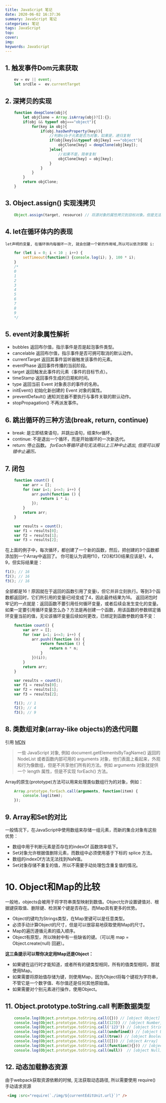 ```yaml
---
title: JavaScript 笔记
date: 2020-06-02 16:37:36
summary: JavaScript 笔记
categories: 笔记
tags: JavaScript
top: 
cover: 
img:
keywords: JavaScript
---
```


## 1. 触发事件Dom元素获取
``` javascript
    ev = ev || event;
    let srcEle =  ev.currentTarget
```

## 2. 深拷贝的实现
``` javascript
    function deepClone(obj){
        let objClone = Array.isArray(obj)?[]:{};
        if(obj && typeof obj==="object"){
            for(key in obj){
                if(obj.hasOwnProperty(key)){
                    //判断ojb子元素是否为对象，如果是，递归复制
                    if(obj[key]&&typeof obj[key] ==="object"){
                        objClone[key] = deepClone(obj[key]);
                    }else{
                        //如果不是，简单复制
                        objClone[key] = obj[key];
                    }
                }
            }
        }
        return objClone;
    }   
```
## 3. Object.assign() 实现浅拷贝
``` javascript
	Object.assign(target, resource) // 将源对象的属性拷贝到目标对象。但是无法对源对象的引用指针进行深拷贝。
```
## 4. let在循环体内的表现
	let声明的变量, 在循环体内每循环一次, 就会创建一个新的作用域,所以可以依次获取 i:
``` javascript
    for (let i = 0; i < 10 ; i++) {
    	setTimeout(function() {console.log(i); }, 100 * i);
    }
    /*
    0
    1
    2
    3
    4
    5
    6
    7
    8
    9
    */
```

## 5. event对象属性解析
	
   * bubbles	返回布尔值，指示事件是否是起泡事件类型。
   * cancelable	返回布尔值，指示事件是否可拥可取消的默认动作。
   * currentTarget	返回其事件监听器触发该事件的元素。
   * eventPhase	返回事件传播的当前阶段。
   * target	返回触发此事件的元素（事件的目标节点）。
   * timeStamp	返回事件生成的日期和时间。
   * type	返回当前 Event 对象表示的事件的名称。
   * initEvent()	初始化新创建的 Event 对象的属性。
   * preventDefault()	通知浏览器不要执行与事件关联的默认动作。
   * stopPropagation()	不再派发事件。

##  6. 跳出循环的三种方法(break, return, continue)

* break: 是立即结束语句，并跳出语句，结束for循环。
* continue: 不是退出一个循环，而是开始循环的一次新迭代。
* return: 停止函数。
  *forEach等循环语句无法用以上三种中止退出, 但是可以报错中止遍历。*

## 7. 闭包
``` javascript
    function count() {
        var arr = [];
        for (var i=1; i<=3; i++) {
            arr.push(function () {
                return i * i;
            });
        }
        return arr;
    }

    var results = count();
    var f1 = results[0];
    var f2 = results[1];
    var f3 = results[2];
```

在上面的例子中，每次循环，都创建了一个新的函数，然后，把创建的3个函数都添加到一个Array中返回了。
你可能认为调用f1()，f2()和f3()结果应该是1，4，9，但实际结果是：

``` javascript
f1(); // 16
f2(); // 16
f3(); // 16
```

全部都是16！原因就在于返回的函数引用了变量i，但它并非立刻执行。等到3个函数都返回时，它们所引用的变量i已经变成了4，因此最终结果为16。
返回闭包时牢记的一点就是：返回函数不要引用任何循环变量，或者后续会发生变化的变量。
如果一定要引用循环变量怎么办？方法是再创建一个函数，用该函数的参数绑定循环变量当前的值，无论该循环变量后续如何更改，已绑定到函数参数的值不变：

``` javascript
    function count() {
        var arr = [];
        for (var i=1; i<=3; i++) {
            arr.push((function (n) {
                return function () {
                    return n * n;
                }
            })(i));
        }
        return arr;
    }

    var results = count();
    var f1 = results[0];
    var f2 = results[1];
    var f3 = results[2];

    f1(); // 1
    f2(); // 4
    f3(); // 9
```

## 8. 类数组对象(array-like objects)的迭代问题

引用 [MDN](https://developer.mozilla.org/zh-CN/docs/Web/JavaScript/Guide/Indexed_collections)
>一些 JavaScript 对象, 例如 document.getElementsByTagName() 返回的 NodeList 或者函数内部可用的 arguments 对象，他们表面上看起来，外观和行为像数组，但是不共享他们所有的方法。例如 arguments 对象就提供一个 length 属性，但是不实现 forEach() 方法。

Array的原生(prototype)方法可以用来处理类似数组行为的对象，例如：
```javascript
    Array.prototype.forEach.call(arguments, function(item) {
        console.log(item);
    });
  ```
## 9. Array和Set的对比
一般情况下，在JavaScript中使用数组来存储一组元素，而新的集合对象有这些优势：

+ 数组中用于判断元素是否存在的indexOf 函数效率低下。
+ Set对象允许根据值删除元素，而数组中必须使用基于下标的 splice 方法。
+ 数组的indexOf方法无法找到NaN值。
+ Set对象存储不重复的值，所以不需要手动处理包含重复值的情况。

# 10. Object和Map的比较
一般地，objects会被用于将字符串类型映射到数值。Object允许设置键值对、根据键获取值、删除键、检测某个键是否存在。而Map具有更多的优势。

+ Object的键均为Strings类型，在Map里键可以是任意类型。
+ 必须手动计算Object的尺寸，但是可以很容易地获取使用Map的尺寸。
+ Map的遍历遵循元素的插入顺序。
+ Object有原型，所以映射中有一些缺省的键。（可以用 map = Object.create(null) 回避）。

**这三条提示可以帮你决定用Map还是Object：**

+ 如果键在运行时才能知道，或者所有的键类型相同，所有的值类型相同，那就使用Map。
+ 如果需要将原始值存储为键，则使用Map，因为Object将每个键视为字符串，不管它是一个数字值、布尔值还是任何其他原始值。
+ 如果需要对个别元素进行操作，使用Object。

## 11. Object.prototype.toString.call 判断数据类型
```javascript
    console.log(Object.prototype.toString.call({})) // [object Object]
    console.log(Object.prototype.toString.call(123)) // [object Number]
    console.log(Object.prototype.toString.call('123')) // [object String]
    console.log(Object.prototype.toString.call(undefined)) // [object Undefined]
    console.log(Object.prototype.toString.call(true)) // [object Boolean]
    console.log(Object.prototype.toString.call([])) // [object Array]
    console.log(Object.prototype.toString.call(function(){})) // [object Function]
    console.log(Object.prototype.toString.call(null))  // [object Null]
```

## 12. 动态加载静态资源
由于webpack获取资源依赖的时候, 无法获取动态路径, 所以需要使用 require() 手动请求资源
``` html
 <img :src="require(`./img/${currentEditUnit.url}`)" />
```

